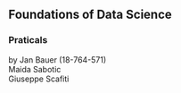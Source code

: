 ## Foundations of Data Science
### Praticals
by
Jan Bauer (18-764-571)  
Maida Sabotic  
Giuseppe Scafiti  

